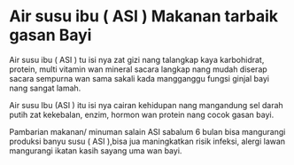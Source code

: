 # Air susu ibu ( ASI ) Makanan tarbaik gasan Bayi

Air susu ibu ( ASI ) tu isi nya zat gizi nang talangkap kaya karbohidrat, protein, multi vitamin wan mineral sacara langkap nang mudah diserap sacara sempurna wan sama sakali kada mangganggu fungsi ginjal bayi nang sangat lamah.

Air susu Ibu (ASI ) itu isi nya cairan kehidupan nang mangandung sel darah putih zat kekebalan, enzim, hormon wan protein nang cocok gasan bayi.

Pambarian makanan/ minuman salain ASI sabalum 6 bulan bisa mangurangi produksi banyu susu ( ASI ),bisa jua  maningkatkan risik infeksi, alergi lawan mangurangi ikatan kasih sayang uma wan bayi.
